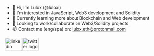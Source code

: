 - 👋 Hi, I’m Lulox (@luloxi)
- 👀 I'm interested in JavaScript, Web3 development and Solidity
- 🌱 Currently learning more about Blockchain and Web development
- 💞️ Looking to work/collaborate on Web3/Solidity projects
- 📫 Contact me (eng/spa) on: lulox.eth@protonmail.com

<div align="left">
  <a href="https://www.linkedin.com/in/lulox/" target="_blank">
    <img src="https://raw.githubusercontent.com/maurodesouza/profile-readme-generator/master/src/assets/icons/social/linkedin/default.svg" width="52" height="40" alt="linkedin logo"  />
  </a>
  <a href="https://twitter.com/LuloxEth" target="_blank">
    <img src="https://raw.githubusercontent.com/maurodesouza/profile-readme-generator/master/src/assets/icons/social/twitter/default.svg" width="52" height="40" alt="twitter logo"  />
  </a>
</div>

